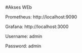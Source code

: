 #Akses WEb

Prometheus: http://localhost:9090

Grafana: http://localhost:3000

Username: admin

Password: admin
